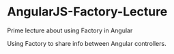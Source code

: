 # AngularJS-Factory-Lecture
Prime lecture about using Factory in Angular

Using Factory to share info between Angular controllers.
